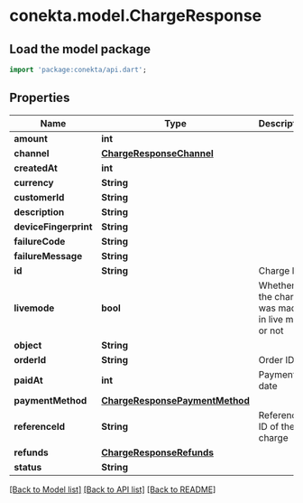 # conekta.model.ChargeResponse

## Load the model package
```dart
import 'package:conekta/api.dart';
```

## Properties
Name | Type | Description | Notes
------------ | ------------- | ------------- | -------------
**amount** | **int** |  | [optional] 
**channel** | [**ChargeResponseChannel**](ChargeResponseChannel.md) |  | [optional] 
**createdAt** | **int** |  | [optional] 
**currency** | **String** |  | [optional] 
**customerId** | **String** |  | [optional] 
**description** | **String** |  | [optional] 
**deviceFingerprint** | **String** |  | [optional] 
**failureCode** | **String** |  | [optional] 
**failureMessage** | **String** |  | [optional] 
**id** | **String** | Charge ID | [optional] 
**livemode** | **bool** | Whether the charge was made in live mode or not | [optional] 
**object** | **String** |  | [optional] 
**orderId** | **String** | Order ID | [optional] 
**paidAt** | **int** | Payment date | [optional] 
**paymentMethod** | [**ChargeResponsePaymentMethod**](ChargeResponsePaymentMethod.md) |  | [optional] 
**referenceId** | **String** | Reference ID of the charge | [optional] 
**refunds** | [**ChargeResponseRefunds**](ChargeResponseRefunds.md) |  | [optional] 
**status** | **String** |  | [optional] 

[[Back to Model list]](../README.md#documentation-for-models) [[Back to API list]](../README.md#documentation-for-api-endpoints) [[Back to README]](../README.md)


